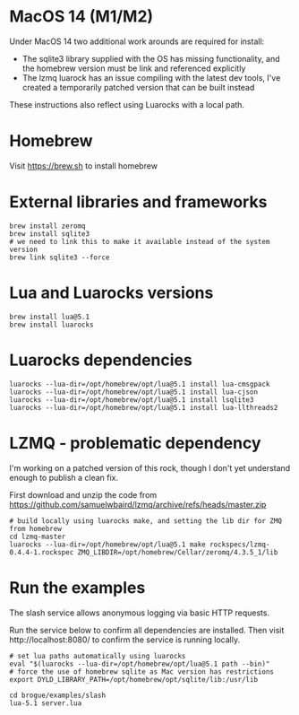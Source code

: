 # MacOS 14 (M1/M2)

Under MacOS 14 two additional work arounds are required for install:

 * The sqlite3 library supplied with the OS has missing functionality, and the homebrew version must be link and referenced explicitly
 * The lzmq luarock has an issue compiling with the latest dev tools, I've created a temporarily patched version that can be built instead

These instructions also reflect using Luarocks with a local path.

# Homebrew

Visit https://brew.sh to install homebrew

# External libraries and frameworks

	brew install zeromq
	brew install sqlite3
	# we need to link this to make it available instead of the system version
	brew link sqlite3 --force

# Lua and Luarocks versions

	brew install lua@5.1
	brew install luarocks

# Luarocks dependencies

	luarocks --lua-dir=/opt/homebrew/opt/lua@5.1 install lua-cmsgpack
	luarocks --lua-dir=/opt/homebrew/opt/lua@5.1 install lua-cjson
	luarocks --lua-dir=/opt/homebrew/opt/lua@5.1 install lsqlite3
	luarocks --lua-dir=/opt/homebrew/opt/lua@5.1 install lua-llthreads2

# LZMQ - problematic dependency

I'm working on a patched version of this rock, though I don't yet understand enough to publish a clean fix.

First download and unzip the code from https://github.com/samuelwbaird/lzmq/archive/refs/heads/master.zip

	# build locally using luarocks make, and setting the lib dir for ZMQ from homebrew
	cd lzmq-master
	luarocks --lua-dir=/opt/homebrew/opt/lua@5.1 make rockspecs/lzmq-0.4.4-1.rockspec ZMQ_LIBDIR=/opt/homebrew/Cellar/zeromq/4.3.5_1/lib


# Run the examples

The slash service allows anonymous logging via basic HTTP requests.

Run the service below to confirm all dependencies are installed. Then visit http://localhost:8080/ to confirm the service is running locally.

	# set lua paths automatically using luarocks
	eval "$(luarocks --lua-dir=/opt/homebrew/opt/lua@5.1 path --bin)"
	# force the use of homebrew sqlite as Mac version has restrictions
	export DYLD_LIBRARY_PATH=/opt/homebrew/opt/sqlite/lib:/usr/lib
	
	cd brogue/examples/slash
	lua-5.1 server.lua